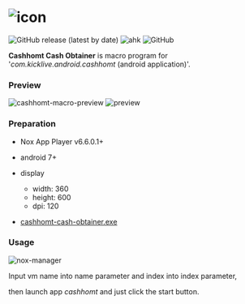 # ![icon](https://raw.githubusercontent.com/ImSejin/cashhomt-cash-obtainer/master/target/resources/app-icon.ico)

![GitHub release (latest by date)](https://img.shields.io/github/v/release/ImSejin/cashhomt-cash-obtainer) ![ahk](https://img.shields.io/badge/ahk-1.1.32-006600) ![GitHub](https://img.shields.io/github/license/imsejin/cashhomt-cash-obtainer) 

**Cashhomt Cash Obtainer** is macro program for '*com.kicklive.android.cashhomt* (android application)'.



### Preview
![cashhomt-macro-preview](https://user-images.githubusercontent.com/46176032/81943162-ff5dec80-9635-11ea-8600-e53dd5d54e9f.gif) ![preview](https://user-images.githubusercontent.com/46176032/81568229-7138fa80-93d8-11ea-9eb7-ef0c1543cd80.png)



### Preparation

* Nox App Player v6.6.0.1+
* android 7+
* display
  * width: 360
  * height: 600
  * dpi: 120

* [cashhomt-cash-obtainer.exe](https://github.com/ImSejin/cashhomt-cash-obtainer/blob/master/target/cashhomt-cash-obtainer.exe?raw=true)



### Usage

![nox-manager](https://user-images.githubusercontent.com/46176032/81568952-7ea2b480-93d9-11ea-8bef-454e1cf736c4.png)

Input vm name into name parameter and index into index parameter, 

then launch app *cashhomt* and just click the start button.

